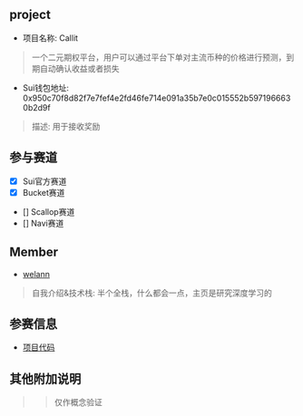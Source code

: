 ## project
- 项目名称: Callit
> 一个二元期权平台，用户可以通过平台下单对主流币种的价格进行预测，到期自动确认收益或者损失
- Sui钱包地址: 0x950c70f8d82f7e7fef4e2fd46fe714e091a35b7e0c015552b5971966630b2d9f
> 描述: 用于接收奖励

## 参与赛道
- [x] Sui官方赛道
- [x] Bucket赛道
- [] Scallop赛道
- [] Navi赛道

## Member
- [welann](https://github.com/welann)
> 自我介绍&技术栈: 半个全栈，什么都会一点，主页是研究深度学习的

## 参赛信息
- [项目代码](https://github.com/welann/Callit)



## 其他附加说明
>> 仅作概念验证
